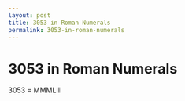 ```yaml
---
layout: post
title: 3053 in Roman Numerals
permalink: 3053-in-roman-numerals
---
```


# 3053 in Roman Numerals

3053 = MMMLIII
